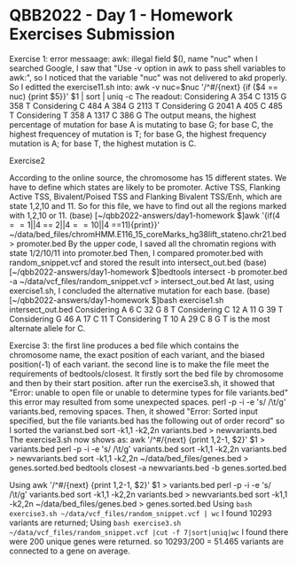 # QBB2022 - Day 1 - Homework Exercises Submission
Exercise 1: 
error messaage: awk: illegal field $(), name "nuc"
when I searched Google, I saw that "Use -v option in awk to pass shell variables to awk:", so I noticed that the variable "nuc"  was not delivered to akd properly. So I editted the exercise11.sh into:
awk -v nuc=$nuc '/^#/{next} {if ($4 == nuc) {print $5}}' $1 | sort | uniq -c
The readout: 
Considering  A
 354 C
1315 G
 358 T
Considering  C
 484 A
 384 G
2113 T
Considering  G
2041 A
 405 C
 485 T
Considering  T
 358 A
1317 C
 386 G
The output means, the highest percentage of mutation for base A is mutating to base G; for base C, the highest frequencey of mutation is  T; for base G, the highest frequency mutation  is A; for base T, the highest mutation is C.

Exercise2

According to the online source, the chromosome has 15 different states. We have to define which states are likely to be promoter. Active TSS, Flanking Active TSS, Bivalent/Poised TSS and Flanking Bivalent TSS/Enh, which are state 1,2,10 and 11. So for this file,  we have to find out all the regions marked with 1,2,10 or 11. 
(base) [~/qbb2022-answers/day1-homework $]awk '{if($4 == 1||$4 == 2||$4 == 10||$4 ==11){print}}' ~/data/bed_files/chromHMM.E116_15_coreMarks_hg38lift_stateno.chr21.bed > promoter.bed
By the upper code, I saved all the chromatin regions with state 1/2/10/11 into promoter.bed
Then, I compared  promoter.bed with random_snippet.vcf and stored the result into intersect_out.bed
(base) [~/qbb2022-answers/day1-homework $]bedtools intersect -b promoter.bed -a ~/data/vcf_files/random_snippet.vcf > intersect_out.bed
At last, using exercise1.sh, I concluded the alternative mutation for each base.
(base) [~/qbb2022-answers/day1-homework $]bash exercise1.sh intersect_out.bed
Considering  A
   6 C
  32 G
   8 T
Considering  C
  12 A
  11 G
  39 T
Considering  G
  46 A
  17 C
  11 T
Considering  T
  10 A
  29 C
   8 G
T is the most alternate allele for C.

Exercise 3:
the first line produces a bed file which contains the chromosome name,  the exact position of each variant, and the biased position(-1) of each variant.
the second line is to make the file meet the requirements of bedtools/closest. It firstly sort the bed file by chromosome and  then by their start position.
after run the exercise3.sh, it showed that "Error: unable to open file or unable to determine types for file variants.bed"
this  error may resulted from some  unexpected spaces. 
perl -p -i -e 's/ /\t/g' variants.bed, removing spaces.
Then, it showed "Error: Sorted input specified, but the file variants.bed has the following out of order record"
so I sorted  the varianst.bed
sort -k1,1 -k2,2n variants.bed  > newvariants.bed
The exercise3.sh now  shows as:
awk '/^#/{next} {print $1,$2-1, $2}' $1 > variants.bed
perl -p -i -e 's/ /\t/g' variants.bed 
sort -k1,1 -k2,2n variants.bed  > newvariants.bed
sort -k1,1 -k2,2n ~/data/bed_files/genes.bed > genes.sorted.bed
bedtools closest -a newvariants.bed -b genes.sorted.bed

Using awk '/^#/{next} {print $1,$2-1, $2}' $1 > variants.bed
perl -p -i -e 's/ /\t/g' variants.bed 
sort -k1,1 -k2,2n variants.bed  > newvariants.bed
sort -k1,1 -k2,2n ~/data/bed_files/genes.bed > genes.sorted.bed
Using `bash exercise3.sh ~/data/vcf_files/random_snippet.vcf | wc`
I found 10293 variants are returned;
Using `bash exercise3.sh ~/data/vcf_files/random_snippet.vcf |cut -f 7|sort|uniq|wc` 
I found there were 200 unique genes were returned.
so 10293/200 = 51.465 variants are connected to a gene on average.

